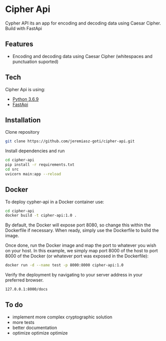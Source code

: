# Cipher Api

Cypher API its an app for encoding and decoding data using Caesar Cipher. Build with FastApi

## Features

- Encoding and decoding data using Caesar Cipher (whitespaces and punctuation suported)

## Tech

Cipher Api is using:

- [Python 3.6.9](https://www.python.org/)
- [FastApi](https://fastapi.tiangolo.com/)


## Installation

Clone repository

```sh
git clone https://github.com/jeremiasz-goti/cipher-api.git
```

Install dependencies and run

```sh
cd cipher-api
pip install -r requirements.txt
cd src
uvicorn main:app --reload
```

## Docker

To deploy cypher-api in a Docker container use:

```sh
cd cipher-api
docker build -t cipher-api:1.0 .
```

By default, the Docker will expose port 8080, so change this within the
Dockerfile if necessary. When ready, simply use the Dockerfile to
build the image.

Once done, run the Docker image and map the port to whatever you wish on
your host. In this example, we simply map port 8000 of the host to
port 8000 of the Docker (or whatever port was exposed in the Dockerfile):

```sh
docker run -d --name test -p 8000:8000 cipher-api:1.0
```

Verify the deployment by navigating to your server address in
your preferred browser.

```sh
127.0.0.1:8000/docs
```

## To do

- implement more complex cryptographic solution
- more tests
- better documentation
- optimize optimize optimize
